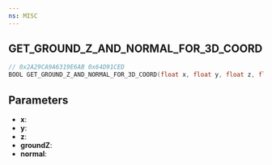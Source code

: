 ```yaml
---
ns: MISC
---
```

## GET_GROUND_Z_AND_NORMAL_FOR_3D_COORD

```c
// 0x2A29CA9A6319E6AB 0x64D91CED
BOOL GET_GROUND_Z_AND_NORMAL_FOR_3D_COORD(float x, float y, float z, float* groundZ, Vector3* normal);
```

## Parameters
* **x**:
* **y**:
* **z**:
* **groundZ**:
* **normal**:

